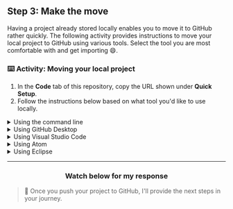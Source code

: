 ## Step 3: Make the move

Having a project already stored locally enables you to move it to GitHub rather quickly. The following activity provides instructions to move your local project to GitHub using various tools. Select the tool you are most comfortable with and get importing :smile:.

### :keyboard: Activity: Moving your local project

1. In the **Code** tab of this repository, copy the URL shown under **Quick Setup**.
1. Follow the instructions below based on what tool you'd like to use locally.

<details>
  <summary>Using the command line</summary>
  <hr>

  ### Using the command line

  1. In your command line, navigate to your project directory. Type `git init` to initialize the directory as a Git repository.
  2. Type `git remote add origin {{ repoUrl }}.git`
  3. Type `git add .`
  4. Type `git commit -m "initializing repository"`
  5. Type `git push -u origin master` to push the files you have locally to the remote on GitHub. (You may be asked to log in.)

  **Note:** You can also use a password protected SSH key to connect to GitHub. See [Connecting to Githug with SSH](https://help.github.com/en/github/authenticating-to-github/connecting-to-github-with-ssh) in our documentation to learn more.

  <hr>
</details>

<details>
  <summary>Using GitHub Desktop</summary>
  <hr>

  ### Using GitHub Desktop

  1. In GitHub Desktop, add a local repository by clicking `File > Add a Local Repository`, and then navigating to your local repository.
  2. Create your first commit by typing a summary commit message in the field provided and clicking **Commit to master**
  3. Add the remote by clicking `Repository > Repository Settings...` and pasting the URL from your repository on GitHub into the "Primary remote repository (origin)" field. Click **Save**.
  4. Click **Publish** in the top right corner to push your repository to GitHub.

  <hr>
</details>

<details>
  <summary>Using Visual Studio Code</summary>
  <hr>

  ### Using Visual Studio Code

  1. In Visual Studio Code, open the folder for your project.
  1. Click the icon on the left for **Source Control**.
  1. On the top of the Source Control panel, click the **Git icon**.
  1. If the files you see match the repository you want to create, click **Initialize Repository**.
  1. Next to the word **CHANGES**, click the symbol of the plus sign to stage all of the changes.
        - This is part of the two stage commit. You can use this staging function to create meaningful commits throughout the development process.
  1. In the box in the Source Control panel, type a commit message. Something like "initial commit - moving project" could work.
  1. Click the checkmark at the top of the Source Control panel.
  1. Open the integrated terminal found under View > Integrated Terminal.
  1. In your command line, type `git remote add origin {{ repoUrl }}`
  1. In the Source Control Panel, click the expandable three dots that open a menu of options.
  1. When asked if you'd like to publish the branch, click **Okay**.

  <hr>
</details>

<details>
  <summary>Using Atom</summary>
  <hr>

  ### Using Atom

  1. In Atom, open the folder for your project
  1. At the top of your screen, click **Packages**. Select **GitHub**, and then toggle the **Git Tab** from the drop-down menu.
  1. Select **Create Repository** within the Git tab on the right-hand size of your screen.
  1. Select **Init** to accept the default prompt of the pop up window
  1. In the Git tab, you can see that your files are ready for staging. It _should_ be accounted for, but double check to make sure that none of your binaries or files that you listed in the .gitignore are listed in this dialog menu.
          - If they are, double check your .gitignore file to make sure they're included or remove them from your directory.
  1. Select **Stage All**
          - This is part of the two stage commit. You can use this staging function to create meaningful commits throughout the development process.
  1. In the box at the bottom of the Git panel, type a commit message. Something like "initial commit - moving project" could work.
  1. Select **Commit**
  1. Close Atom
  1. In your command line, navigate to your project directory.
  2. Type `git remote add origin {{ repoUrl }}`
  3. Return to Atom, and select the [Up/Down arrow icon](https://user-images.githubusercontent.com/13326548/36766999-34ff2bb2-1bed-11e8-90c6-3c97d0837244.png) at the bottom of your Git Tab
  4. Click [Push](https://user-images.githubusercontent.com/13326548/36767211-5fd34ce6-1bee-11e8-964a-f49bed227c02.png), above the noted dialog.
  5. Return to your repository, and note a successful push by finding your files on GitHub's code tab.

  <hr>
</details>

<details>
  <summary>Using Eclipse</summary>
  <hr>

  ### Using Eclipse

  1. In Eclipse, from the Eclipse Marketplace, install the [eGit](http://www.eclipse.org/egit/) GitHub plugin.
  2. Open your existing project.
  3. Display the **Git Repositories** window by selecting Window > Show View > Other > Git > Git Repositories.
  3. Click the **Create a Git Repository** button on the Git Repositories pane.
  4. Make changes to your project and create a commit.
  5. Push the master branch.
  5. When asked for a remote, paste the URL you copied earlier.
  6. Click next, and enter the branch name.

  <hr>
</details>

<hr>
<h3 align="center">Watch below for my response</h3>

> :robot: Once you push your project to GitHub, I'll provide the next steps in your journey.
